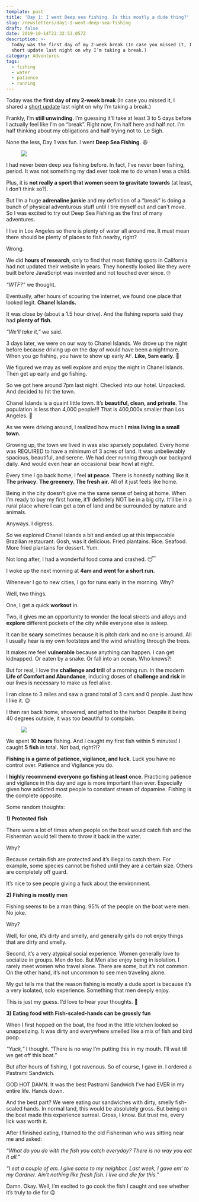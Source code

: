 ```yaml
---
template: post
title: 'Day 1: I went Deep sea fishing. Is this mostly a dude thing?'
slug: /newsletters/day1-I-went-deep-sea-fishing
draft: false
date: 2019-10-14T22:32:53.057Z
description: >-
  Today was the first day of my 2-week break (In case you missed it, I shared a
  short update last night on why I’m taking a break.)
category: Adventures
tags:
  - fishing
  - water
  - patience
  - running
---
```

Today was the **first day of my 2-week break** (In case you missed it, I shared a [short update](https://twitter.com/iam_preethi/status/1183567353998503937?s=20) last night on why I’m taking a break.)

Frankly, I’m **still unwinding**. I’m guessing it’ll take at least 3 to 5 days before I actually feel like I’m on “break”. Right now, I’m half here and half not. I’m half thinking about my obligations and half trying not to. Le Sigh.

None the less, Day 1 was fun. I went **Deep Sea Fishing**. 😆

<figure>

![](/media/3e02890f-4e90-43fd-8ae1-630e126014db.jpg)

</figure>

I had never been deep sea fishing before. In fact, I’ve never been fishing, period. It was not something my dad ever took me to do when I was a child.

Plus, it is **not really a sport that women seem to gravitate towards** (at least, I don’t think so?).

But I’m a huge **adrenaline junkie** and my definition of a “break” is doing a bunch of physical adventurous stuff until I tire myself out and can't move. So I was excited to try out Deep Sea Fishing as the first of many adventures.

I live in Los Angeles so there is plenty of water all around me. It must mean there should be plenty of places to fish nearby, right?

Wrong.

We did **hours of research**, only to find that most fishing spots in California had not updated their website in years. They honestly looked like they were built before JavaScript was invented and not touched ever since. 🙄

_“WTF?”_ we thought.

Eventually, after hours of scouring the internet, we found one place that looked legit. **Chanel Islands.**

It was close by (about a 1.5 hour drive). And the fishing reports said they had **plenty of fish**.

_“We'll take it,”_ we said.

3 days later, we were on our way to Chanel Islands. We drove up the night before because driving up on the day of would have been a nightmare. When you go fishing, you have to show up early AF. **Like, 5am early**. 😬

We figured we may as well explore and enjoy the night in Chanel Islands. Then get up early and go fishing.

So we got here around 7pm last night. Checked into our hotel. Unpacked. And decided to hit the town.

Chanel Islands is a quaint little town. It’s **beautiful, clean, and private**. The population is less than 4,000 people!!! That is 400,000x smaller than Los Angeles. 🤣

As we were driving around, I realized how much **I miss living in a small town**.

Growing up, the town we lived in was also sparsely populated. Every home was REQUIRED to have a minimum of 3 acres of land. It was unbelievably spacious, beautiful, and serene. We had deer running through our backyard daily. And would even hear an occasional bear howl at night.

Every time I go back home, I feel **at peace**. There is honestly nothing like it. **The privacy**. **The greenery. The fresh air.** All of it just feels like home.

Being in the city doesn’t give me the same sense of being at home. When I’m ready to buy my first home, it’ll definitely NOT be in a big city. It’ll be in a rural place where I can get a ton of land and be surrounded by nature and animals.

Anyways. I digress.

So we explored Chanel Islands a bit and ended up at this impeccable Brazilian restaurant. Gosh, was it delicious. Fried plantains. Rice. Seafood. More fried plantains for dessert. Yum.

Not long after, I had a wonderful food coma and crashed. 😴

I woke up the next morning at **4am and went for a short run.**

Whenever I go to new cities, I go for runs early in the morning. Why?

Well, two things.

One, I get a quick **workout** in.

Two, it gives me an opportunity to wonder the local streets and alleys and **explore** different pockets of the city while everyone else is asleep.

It can be **scary** sometimes because it is pitch dark and no one is around. All I usually hear is my own footsteps and the wind whistling through the trees.

It makes me feel **vulnerable** because anything can happen. I can get kidnapped. Or eaten by a snake. Or fall into an ocean. Who knows?!

But for real, I love the **challenge and trill** of a morning run. In the modern **Life of Comfort and Abundance**, inducing doses of **challenge and risk** in our lives is necessary to make us feel alive.

I ran close to 3 miles and saw a grand total of 3 cars and 0 people. Just how I like it. 😌

I then ran back home, showered, and jetted to the harbor. Despite it being 40 degrees outside, it was too beautiful to complain.

<figure>

![](/media/19e26af6-7cb1-4534-aea1-ba4f44952c8f.jpg)

</figure>

We spent **10 hours** fishing. And I caught my first fish within 5 minutes! I caught **5 fish** in total. Not bad, right?!?

**Fishing is a game of patience, vigilance, and luck**. Luck you have no control over. Patience and Vigilance you do.

I **highly recommend everyone go fishing at least once**. Practicing patience and vigilance in this day and age is more important than ever. Especially given how addicted most people to constant stream of dopamine. Fishing is the complete opposite.

Some random thoughts:

**1) Protected fish**

There were a lot of times when people on the boat would catch fish and the Fisherman would tell them to throw it back in the water.

Why?

Because certain fish are protected and it’s illegal to catch them. For example, some species cannot be fished until they are a certain size. Others are completely off guard.

It’s nice to see people giving a fuck about the environment.

**2) Fishing is mostly men**

Fishing seems to be a man thing. 95% of the people on the boat were men. No joke.

Why?

Well, for one, it’s dirty and smelly, and generally girls do not enjoy things that are dirty and smelly.

Second, it’s a very atypical social experience. Women generally love to socialize in groups. Men do too. But Men also enjoy being in isolation. I rarely meet women who travel alone. There are some, but it’s not common. On the other hand, it’s not uncommon to see men traveling alone.

My gut tells me that the reason fishing is mostly a dude sport is because it’s a very isolated, solo experience. Something that men deeply enjoy.

This is just my guess. I’d love to hear your thoughts. 🙂

**3) Eating food with Fish-scaled-hands can be grossly fun**

When I first hopped on the boat, the food in the little kitchen looked so unappetizing. It was dirty and everywhere smelled like a mix of fish and bird poop.

_“Yuck,”_ I thought. “There is no way I’m putting this in my mouth. I’ll wait till we get off this boat.”

But after hours of fishing, I got ravenous. So of course, I gave in. I ordered a Pastrami Sandwich.

GOD HOT DAMN. It was the best Pastrami Sandwich I’ve had EVER in my entire life. Hands down.

And the best part? We were eating our sandwiches with dirty, smelly fish-scaled hands. In normal land, this would be absolutely gross. But being on the boat made this experience surreal. Gross, I know. But trust me, every lick was worth it.

After I finished eating, I turned to the old Fisherman who was sitting near me and asked:

_“What do you do with the fish you catch everyday? There is no way you eat it all.”_

_“I eat a couple of em. I give some to my neighbor. Last week, I gave em’ to my Gardner. Ain't nothing like fresh fish. I live and die for this.”_

Damn. Okay. Well, I’m excited to go cook the fish I caught and see whether it’s truly to die for 😉

